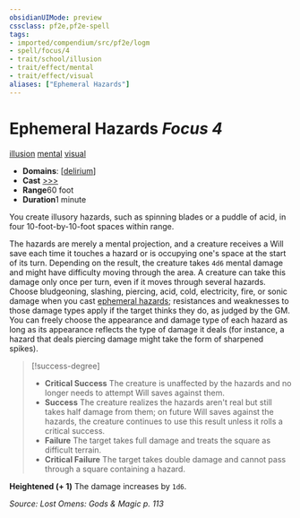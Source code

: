 ```yaml
---
obsidianUIMode: preview
cssclass: pf2e,pf2e-spell
tags:
- imported/compendium/src/pf2e/logm
- spell/focus/4
- trait/school/illusion
- trait/effect/mental
- trait/effect/visual
aliases: ["Ephemeral Hazards"]
---
```

# Ephemeral Hazards *Focus 4*   
[illusion](illusion.md)  [mental](mental.md)  [visual](visual.md)  

- **Domains**: [[delirium](../setting/domains.md#Delirium)]
- **Cast** [>>>](chapter-9-playing-the-game.md#Actions "Three-Action") 
- **Range**60 foot
- **Duration**1 minute

You create illusory hazards, such as spinning blades or a puddle of acid, in four 10-foot-by-10-foot spaces within range.

The hazards are merely a mental projection, and a creature receives a Will save each time it touches a hazard or is occupying one's space at the start of its turn. Depending on the result, the creature takes `4d6` mental damage and might have difficulty moving through the area. A creature can take this damage only once per turn, even if it moves through several hazards. Choose bludgeoning, slashing, piercing, acid, cold, electricity, fire, or sonic damage when you cast [ephemeral hazards](../../../..//TTRPGShare-Pathfinder-2E-Vault/compendium/spells/ephemeral-hazards-logm.md); resistances and weaknesses to those damage types apply if the target thinks they do, as judged by the GM. You can freely choose the appearance and damage type of each hazard as long as its appearance reflects the type of damage it deals (for instance, a hazard that deals piercing damage might take the form of sharpened spikes).

> [!success-degree] 
> - **Critical Success** The creature is unaffected by the hazards and no longer needs to attempt Will saves against them.
> - **Success** The creature realizes the hazards aren't real but still takes half damage from them; on future Will saves against the hazards, the creature continues to use this result unless it rolls a critical success.
> - **Failure** The target takes full damage and treats the square as difficult terrain.
> - **Critical Failure** The target takes double damage and cannot pass through a square containing a hazard.

**Heightened (+ 1)** The damage increases by `1d6`.

*Source: Lost Omens: Gods & Magic p. 113*